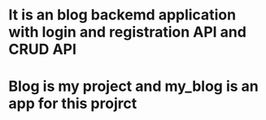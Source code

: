 # It is an blog backemd application with login and registration API and CRUD API
# Blog is my project and my_blog is an app for this projrct


